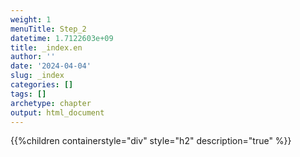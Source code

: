 ```yaml
---
weight: 1
menuTitle: Step_2
datetime: 1.7122603e+09
title: _index.en
author: ''
date: '2024-04-04'
slug: _index
categories: []
tags: []
archetype: chapter
output: html_document
---
```


{{%children containerstyle="div" style="h2" description="true" %}}
